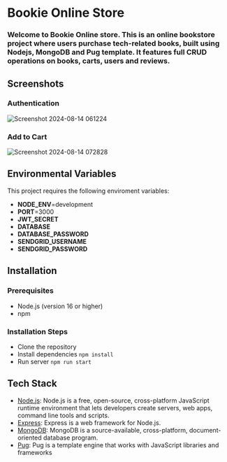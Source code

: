 # **Bookie Online Store**
### Welcome to Bookie Online store. This is an online bookstore project where users purchase tech-related books, built using Nodejs, MongoDB and Pug template. It features full CRUD operations on books, carts, users and reviews.

## Screenshots
### **Authentication**

![Screenshot 2024-08-14 061224](https://github.com/user-attachments/assets/873d7183-1dde-4c52-b029-608f537a5854)

### **Add to Cart**

![Screenshot 2024-08-14 072828](https://github.com/user-attachments/assets/f97989c8-a27e-4498-838e-100a47667a13)


## Environmental Variables
This project requires the following enviroment variables:
* **NODE_ENV**=development
* **PORT**=3000
* **JWT_SECRET**
* **DATABASE**
* **DATABASE_PASSWORD**
* **SENDGRID_USERNAME**
* **SENDGRID_PASSWORD**

## Installation

### Prerequisites
* Node.js (version 16 or higher)
* npm

### Installation Steps
* Clone the repository
* Install dependencies ```npm install```
* Run server ```npm run start```

## Tech Stack
* [Node.js](https://nodejs.org/en): Node.js is a free, open-source, cross-platform JavaScript runtime environment that lets developers create servers, web apps, command line tools and scripts.
* [Express](https://expressjs.com/): Express is a web framework for Node.js.
* [MongoDB](https://www.mongodb.com/): MongoDB is a source-available, cross-platform, document-oriented database program. 
* [Pug](https://pugjs.org/api/getting-started.html): Pug is a template engine that works with JavaScript libraries and frameworks
